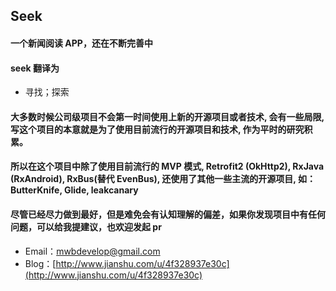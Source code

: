 ## Seek

#### 一个新闻阅读 APP，还在不断完善中
#### seek 翻译为
- 寻找；探索

#### 大多数时候公司级项目不会第一时间使用上新的开源项目或者技术, 会有一些局限, 写这个项目的本意就是为了使用目前流行的开源项目和技术, 作为平时的研究积累。

#### 所以在这个项目中除了使用目前流行的 MVP 模式, Retrofit2 (OkHttp2), RxJava (RxAndroid), RxBus(替代 EvenBus), 还使用了其他一些主流的开源项目, 如：ButterKnife, Glide, leakcanary

#### 尽管已经尽力做到最好，但是难免会有认知理解的偏差，如果你发现项目中有任何问题，可以给我提建议，也欢迎发起 pr
- Email：[mwbdevelop@gmail.com](mwbdevelop@gmail.com)
- Blog：[http://www.jianshu.com/u/4f328937e30c](http://www.jianshu.com/u/4f328937e30c)